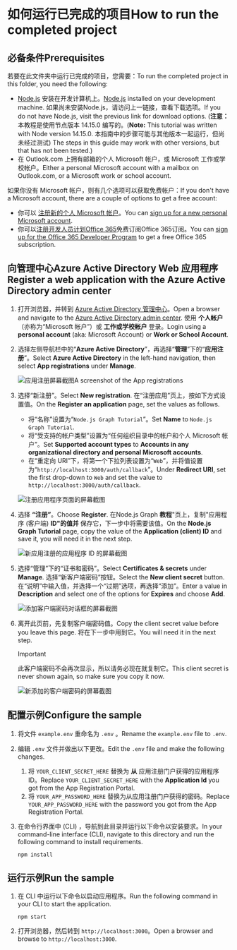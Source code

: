 # <a name="how-to-run-the-completed-project"></a><span data-ttu-id="0a963-101">如何运行已完成的项目</span><span class="sxs-lookup"><span data-stu-id="0a963-101">How to run the completed project</span></span>

## <a name="prerequisites"></a><span data-ttu-id="0a963-102">必备条件</span><span class="sxs-lookup"><span data-stu-id="0a963-102">Prerequisites</span></span>

<span data-ttu-id="0a963-103">若要在此文件夹中运行已完成的项目，您需要：</span><span class="sxs-lookup"><span data-stu-id="0a963-103">To run the completed project in this folder, you need the following:</span></span>

- <span data-ttu-id="0a963-104">[Node.js](https://nodejs.org) 安装在开发计算机上。</span><span class="sxs-lookup"><span data-stu-id="0a963-104">[Node.js](https://nodejs.org) installed on your development machine.</span></span> <span data-ttu-id="0a963-105">如果尚未安装Node.js，请访问上一链接，查看下载选项。</span><span class="sxs-lookup"><span data-stu-id="0a963-105">If you do not have Node.js, visit the previous link for download options.</span></span> <span data-ttu-id="0a963-106"> (**注意：** 本教程是使用节点版本 14.15.0 编写的。</span><span class="sxs-lookup"><span data-stu-id="0a963-106">(**Note:** This tutorial was written with Node version 14.15.0.</span></span> <span data-ttu-id="0a963-107">本指南中的步骤可能与其他版本一起运行，但尚未经过测试) </span><span class="sxs-lookup"><span data-stu-id="0a963-107">The steps in this guide may work with other versions, but that has not been tested.)</span></span>
- <span data-ttu-id="0a963-108">在 Outlook.com 上拥有邮箱的个人 Microsoft 帐户，或 Microsoft 工作或学校帐户。</span><span class="sxs-lookup"><span data-stu-id="0a963-108">Either a personal Microsoft account with a mailbox on Outlook.com, or a Microsoft work or school account.</span></span>

<span data-ttu-id="0a963-109">如果你没有 Microsoft 帐户，则有几个选项可以获取免费帐户：</span><span class="sxs-lookup"><span data-stu-id="0a963-109">If you don't have a Microsoft account, there are a couple of options to get a free account:</span></span>

- <span data-ttu-id="0a963-110">你可以 [注册新的个人 Microsoft 帐户](https://signup.live.com/signup?wa=wsignin1.0&rpsnv=12&ct=1454618383&rver=6.4.6456.0&wp=MBI_SSL_SHARED&wreply=https://mail.live.com/default.aspx&id=64855&cbcxt=mai&bk=1454618383&uiflavor=web&uaid=b213a65b4fdc484382b6622b3ecaa547&mkt=E-US&lc=1033&lic=1)。</span><span class="sxs-lookup"><span data-stu-id="0a963-110">You can [sign up for a new personal Microsoft account](https://signup.live.com/signup?wa=wsignin1.0&rpsnv=12&ct=1454618383&rver=6.4.6456.0&wp=MBI_SSL_SHARED&wreply=https://mail.live.com/default.aspx&id=64855&cbcxt=mai&bk=1454618383&uiflavor=web&uaid=b213a65b4fdc484382b6622b3ecaa547&mkt=E-US&lc=1033&lic=1).</span></span>
- <span data-ttu-id="0a963-111">你可以[注册开发人员计划Office 365](https://developer.microsoft.com/office/dev-program)免费订阅Office 365订阅。</span><span class="sxs-lookup"><span data-stu-id="0a963-111">You can [sign up for the Office 365 Developer Program](https://developer.microsoft.com/office/dev-program) to get a free Office 365 subscription.</span></span>

## <a name="register-a-web-application-with-the-azure-active-directory-admin-center"></a><span data-ttu-id="0a963-112">向管理中心Azure Active Directory Web 应用程序</span><span class="sxs-lookup"><span data-stu-id="0a963-112">Register a web application with the Azure Active Directory admin center</span></span>

1. <span data-ttu-id="0a963-113">打开浏览器，并转到 [Azure Active Directory 管理中心](https://aad.portal.azure.com)。</span><span class="sxs-lookup"><span data-stu-id="0a963-113">Open a browser and navigate to the [Azure Active Directory admin center](https://aad.portal.azure.com).</span></span> <span data-ttu-id="0a963-114">使用 **个人帐户**（亦称为“Microsoft 帐户”）或 **工作或学校帐户** 登录。</span><span class="sxs-lookup"><span data-stu-id="0a963-114">Login using a **personal account** (aka: Microsoft Account) or **Work or School Account**.</span></span>

1. <span data-ttu-id="0a963-115">选择左侧导航栏中的“**Azure Active Directory**”，再选择“**管理**”下的“**应用注册**”。</span><span class="sxs-lookup"><span data-stu-id="0a963-115">Select **Azure Active Directory** in the left-hand navigation, then select **App registrations** under **Manage**.</span></span>

    ![<span data-ttu-id="0a963-116">应用注册屏幕截图</span><span class="sxs-lookup"><span data-stu-id="0a963-116">A screenshot of the App registrations</span></span> ](/tutorial/images/aad-portal-app-registrations.png)

1. <span data-ttu-id="0a963-117">选择“新注册”。</span><span class="sxs-lookup"><span data-stu-id="0a963-117">Select **New registration**.</span></span> <span data-ttu-id="0a963-118">在“注册应用”页上，按如下方式设置值。</span><span class="sxs-lookup"><span data-stu-id="0a963-118">On the **Register an application** page, set the values as follows.</span></span>

    - <span data-ttu-id="0a963-119">将“名称”设置为“`Node.js Graph Tutorial`”。</span><span class="sxs-lookup"><span data-stu-id="0a963-119">Set **Name** to `Node.js Graph Tutorial`.</span></span>
    - <span data-ttu-id="0a963-120">将“受支持的帐户类型”设置为“任何组织目录中的帐户和个人 Microsoft 帐户”。</span><span class="sxs-lookup"><span data-stu-id="0a963-120">Set **Supported account types** to **Accounts in any organizational directory and personal Microsoft accounts**.</span></span>
    - <span data-ttu-id="0a963-121">在“重定向 URI”下，将第一个下拉列表设置为“`Web`”，并将值设置为“`http://localhost:3000/auth/callback`”。</span><span class="sxs-lookup"><span data-stu-id="0a963-121">Under **Redirect URI**, set the first drop-down to `Web` and set the value to `http://localhost:3000/auth/callback`.</span></span>

    ![注册应用程序页面的屏幕截图](/tutorial/images/aad-register-an-app.png)

1. <span data-ttu-id="0a963-123">选择 **“注册”**。</span><span class="sxs-lookup"><span data-stu-id="0a963-123">Choose **Register**.</span></span> <span data-ttu-id="0a963-124">在Node.js Graph **教程**"页上，复制"应用程序 (客户端) **ID"的值并** 保存它，下一步中将需要该值。</span><span class="sxs-lookup"><span data-stu-id="0a963-124">On the **Node.js Graph Tutorial** page, copy the value of the **Application (client) ID** and save it, you will need it in the next step.</span></span>

    ![新应用注册的应用程序 ID 的屏幕截图](/tutorial/images/aad-application-id.png)

1. <span data-ttu-id="0a963-126">选择“管理”下的“证书和密码”。</span><span class="sxs-lookup"><span data-stu-id="0a963-126">Select **Certificates & secrets** under **Manage**.</span></span> <span data-ttu-id="0a963-127">选择“新客户端密码”按钮。</span><span class="sxs-lookup"><span data-stu-id="0a963-127">Select the **New client secret** button.</span></span> <span data-ttu-id="0a963-128">在“说明”中输入值，并选择一个“过期”选项，再选择“添加”。</span><span class="sxs-lookup"><span data-stu-id="0a963-128">Enter a value in **Description** and select one of the options for **Expires** and choose **Add**.</span></span>

    ![添加客户端密码对话框的屏幕截图](/tutorial/images/aad-new-client-secret.png)

1. <span data-ttu-id="0a963-130">离开此页前，先复制客户端密码值。</span><span class="sxs-lookup"><span data-stu-id="0a963-130">Copy the client secret value before you leave this page.</span></span> <span data-ttu-id="0a963-131">将在下一步中用到它。</span><span class="sxs-lookup"><span data-stu-id="0a963-131">You will need it in the next step.</span></span>

    > [!IMPORTANT]
    > <span data-ttu-id="0a963-132">此客户端密码不会再次显示，所以请务必现在就复制它。</span><span class="sxs-lookup"><span data-stu-id="0a963-132">This client secret is never shown again, so make sure you copy it now.</span></span>

    ![新添加的客户端密码的屏幕截图](/tutorial/images/aad-copy-client-secret.png)

## <a name="configure-the-sample"></a><span data-ttu-id="0a963-134">配置示例</span><span class="sxs-lookup"><span data-stu-id="0a963-134">Configure the sample</span></span>

1. <span data-ttu-id="0a963-135">将文件 `example.env` 重命名为 `.env` 。</span><span class="sxs-lookup"><span data-stu-id="0a963-135">Rename the `example.env` file to `.env`.</span></span>
1. <span data-ttu-id="0a963-136">编辑 `.env` 文件并做出以下更改。</span><span class="sxs-lookup"><span data-stu-id="0a963-136">Edit the `.env` file and make the following changes.</span></span>
    1. <span data-ttu-id="0a963-137">将 `YOUR_CLIENT_SECRET_HERE` 替换为 **从** 应用注册门户获得的应用程序 ID。</span><span class="sxs-lookup"><span data-stu-id="0a963-137">Replace `YOUR_CLIENT_SECRET_HERE` with the **Application Id** you got from the App Registration Portal.</span></span>
    1. <span data-ttu-id="0a963-138">将 `YOUR_APP_PASSWORD_HERE` 替换为从应用注册门户获得的密码。</span><span class="sxs-lookup"><span data-stu-id="0a963-138">Replace `YOUR_APP_PASSWORD_HERE` with the password you got from the App Registration Portal.</span></span>
1. <span data-ttu-id="0a963-139">在命令行界面中 (CLI) ，导航到此目录并运行以下命令以安装要求。</span><span class="sxs-lookup"><span data-stu-id="0a963-139">In your command-line interface (CLI), navigate to this directory and run the following command to install requirements.</span></span>

    ```Shell
    npm install
    ```

## <a name="run-the-sample"></a><span data-ttu-id="0a963-140">运行示例</span><span class="sxs-lookup"><span data-stu-id="0a963-140">Run the sample</span></span>

1. <span data-ttu-id="0a963-141">在 CLI 中运行以下命令以启动应用程序。</span><span class="sxs-lookup"><span data-stu-id="0a963-141">Run the following command in your CLI to start the application.</span></span>

    ```Shell
    npm start
    ```

1. <span data-ttu-id="0a963-142">打开浏览器，然后转到 `http://localhost:3000`。</span><span class="sxs-lookup"><span data-stu-id="0a963-142">Open a browser and browse to `http://localhost:3000`.</span></span>
